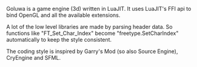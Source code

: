 Goluwa is a game engine (3d) written in LuaJIT. It uses LuaJIT's FFI api to bind OpenGL and all the available extensions.

A lot of the low level libraries are made by parsing header data. So functions like "FT_Set_Char_Index" become "freetype.SetCharIndex" automatically to keep the style consistent.

The coding style is inspired by Garry's Mod (so also Source Engine), CryEngine and SFML.
